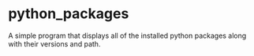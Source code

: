 # python_packages
A simple program that displays all of the installed python packages along with their versions and path.
